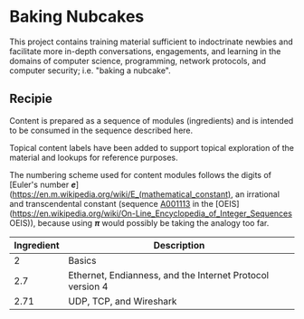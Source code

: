 # Baking Nubcakes

This project contains training material sufficient to indoctrinate
newbies and facilitate more in-depth conversations, engagements, and
learning in the domains  of computer science, programming, network
protocols, and computer security; i.e. "baking a nubcake".

## Recipie

Content is prepared as a sequence of modules (ingredients) and is
intended to be consumed in the sequence described here.

Topical content labels have been added to support topical exploration
of the material and lookups for reference purposes.

The numbering scheme used for content modules follows the digits of
[Euler's number **_e_**](https://en.m.wikipedia.org/wiki/E_(mathematical_constant),
an irrational and transcendental constant (sequence
[A001113](https://oeis.org/A001113) in the
[OEIS](https://en.wikipedia.org/wiki/On-Line_Encyclopedia_of_Integer_Sequences OEIS)),
because using **_π_** would possibly be taking the analogy too far.

|Ingredient|Description|
|---|---|
|2|Basics|
|2.7|Ethernet, Endianness, and the Internet Protocol version 4|
|2.71|UDP, TCP, and Wireshark

